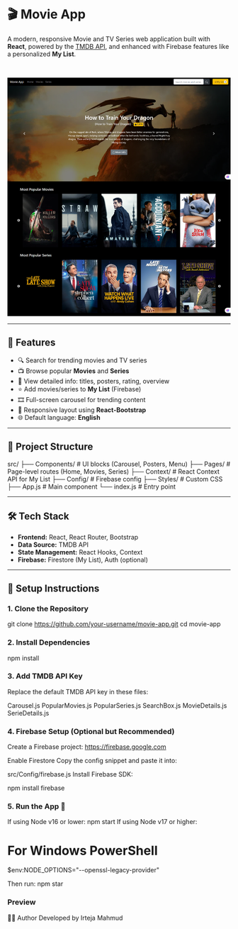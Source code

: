 # 🎬 Movie App

A modern, responsive Movie and TV Series web application built with **React**, powered by the [TMDB API](https://www.themoviedb.org/documentation/api), and enhanced with Firebase features like a personalized **My List**.

<br>

![Movie App Preview](./preview.png) <!-- Make sure the image is named preview.png or update the path -->

---

## 📌 Features

- 🔍 Search for trending movies and TV series
- 📺 Browse popular **Movies** and **Series**
- 🧾 View detailed info: titles, posters, rating, overview
- ⭐ Add movies/series to **My List** (Firebase)
- 🎞️ Full-screen carousel for trending content
- 📱 Responsive layout using **React-Bootstrap**
- 🌐 Default language: **English**

---

## 📁 Project Structure

src/
├── Components/ # UI blocks (Carousel, Posters, Menu)
├── Pages/ # Page-level routes (Home, Movies, Series)
├── Context/ # React Context API for My List
├── Config/ # Firebase config
├── Styles/ # Custom CSS
├── App.js # Main component
└── index.js # Entry point

---

## 🛠 Tech Stack

- **Frontend:** React, React Router, Bootstrap
- **Data Source:** TMDB API
- **State Management:** React Hooks, Context
- **Firebase:** Firestore (My List), Auth (optional)

---

## 🔑 Setup Instructions

### 1. Clone the Repository

git clone https://github.com/your-username/movie-app.git
cd movie-app

### 2. Install Dependencies

npm install

### 3. Add TMDB API Key

Replace the default TMDB API key in these files:

Carousel.js
PopularMovies.js
PopularSeries.js
SearchBox.js
MovieDetails.js
SerieDetails.js

### 4. Firebase Setup (Optional but Recommended)

Create a Firebase project: https://firebase.google.com

Enable Firestore
Copy the config snippet and paste it into:

src/Config/firebase.js
Install Firebase SDK:

npm install firebase

### 5. Run the App 🚀

If using Node v16 or lower:
npm start
If using Node v17 or higher:

# For Windows PowerShell

$env:NODE_OPTIONS="--openssl-legacy-provider"

Then run:
npm star

### Preview

🧑‍💻 Author
Developed by Irteja Mahmud
